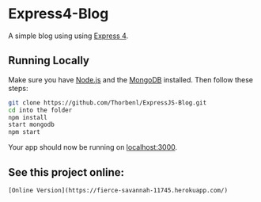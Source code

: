 # Express4-Blog

A simple blog using using [Express 4](http://expressjs.com/).

## Running Locally

Make sure you have [Node.js](http://nodejs.org/) and the [MongoDB](https://www.mongodb.com) installed. Then follow these steps:

```sh
git clone https://github.com/Thorbenl/ExpressJS-Blog.git
cd into the folder
npm install
start mongodb
npm start
```

Your app should now be running on [localhost:3000](http://localhost:3000/).

## See this project online:

```
[Online Version](https://fierce-savannah-11745.herokuapp.com/) 
```


